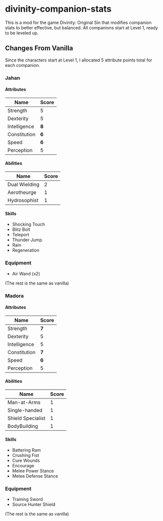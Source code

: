 # divinity-companion-stats

This is a mod for the game Divinity: Original Sin that modifies companion stats to better effective, but balanced.
All companions start at Level 1, ready to be leveled up.

## Changes From Vanilla

Since the characters start at Level 1, I allocated 5 attribute points total for each companion.

### Jahan

#### Attributes

Name | Score
--- | ---
Strength     | 5
Dexterity    | 5
Intelligence | **8**
Constitution | **6**
Speed        | **6**
Perception   | 5

#### Abilities

Name | Score
--- | ---
Dual Wielding | 2
Aerotheurge | 1
Hydrosophist | 1

#### Skills

- Shocking Touch
- Blitz Bolt
- Teleport
- Thunder Jump
- Rain
- Regeneration

### Equipment

- Air Wand (x2)

(The rest is the same as vanilla)

### Madora

#### Attributes

Name | Score
--- | ---
Strength     | **7**
Dexterity    | 5
Intelligence | 5
Constitution | **7**
Speed        | **6**
Perception   | 5

#### Abilities

Name | Score
--- | ---
Man-at-Arms | 1
Single-handed | 1
Shield Specialist | 1
BodyBuilding | 1


#### Skills

- Battering Ram
- Crushing Fist
- Cure Wounds
- Encourage
- Melee Power Stance
- Melee Defense Stance

### Equipment

- Training Sword
- Source Hunter Shield

(The rest is the same as vanilla)
